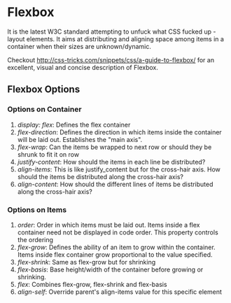 # Flexbox

It is the latest W3C standard attempting to unfuck what CSS fucked up - layout elements. It aims at distributing and aligning space among items in a container when their sizes are unknown/dynamic.

Checkout http://css-tricks.com/snippets/css/a-guide-to-flexbox/ for an excellent, visual and concise description of Flexbox.

## Flexbox Options

### Options on Container

1. _display: flex_: Defines the flex container
2. _flex-direction_: Defines the direction in which items inside the container will be laid out. Establishes the "main axis".
3. _flex-wrap_: Can the items be wrapped to next row or should they be shrunk to fit it on row
4. _justify-content_: How should the items in each line be distributed?
5. _align-items_: This is like justify_content but for the cross-hair axis. How should the items be distributed along the cross-hair axis?
6. _align-content_: How should the different lines of items be distributed along the cross-hair axis?

### Options on Items

1. _order_: Order in which items must be laid out. Items inside a flex container need not be displayed in code order. This property controls the ordering
2. _flex-grow_: Defines the ability of an item to grow within the container. Items inside flex container grow proportional to the value specified.
3. _flex-shrink_: Same as flex-grow but for shrinking
4. _flex-basis_: Base height/width of the container before growing or shrinking. 
5. _flex_: Combines flex-grow, flex-shrink and flex-basis
6. _align-self_: Override parent's align-items value for this specific element